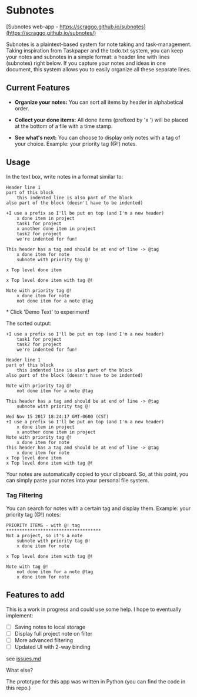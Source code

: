 # Subnotes

[Subnotes web-app - https://scraggo.github.io/subnotes](https://scraggo.github.io/subnotes/)

Subnotes is a plaintext-based system for note taking and task-management. Taking inspiration from Taskpaper and the todo.txt system, you can keep your notes and subnotes in a simple format: a header line with lines (subnotes) right below. If you capture your notes and ideas in one document, this system allows you to easily organize all these separate lines.

## Current Features
* **Organize your notes:** You can sort all items by header in alphabetical order.

* **Collect your done items:** All done items (prefixed by 'x ') will be placed at the bottom of a file with a time stamp.
* **See what's next:** You can choose to display only notes with a tag of your choice. Example: your priority tag (@!) notes.

## Usage

In the text box, write notes in a format similar to:
```
Header line 1
part of this block
    this indented line is also part of the block
also part of the block (doesn't have to be indented)

+I use a prefix so I'll be put on top (and I'm a new header)
    x done item in project
    task1 for project
    x another done item in project
    task2 for project
    we're indented for fun!

This header has a tag and should be at end of line -> @tag
    x done item for note
    subnote with priority tag @!

x Top level done item

x Top level done item with tag @!

Note with priority tag @!
    x done item for note
    not done item for a note @tag
```

\* Click 'Demo Text' to experiment!

The sorted output:
```
+I use a prefix so I'll be put on top (and I'm a new header)
    task1 for project
    task2 for project
    we're indented for fun!

Header line 1
part of this block
    this indented line is also part of the block
also part of the block (doesn't have to be indented)

Note with priority tag @!
    not done item for a note @tag

This header has a tag and should be at end of line -> @tag
    subnote with priority tag @!

Wed Nov 15 2017 18:24:17 GMT-0600 (CST)
+I use a prefix so I'll be put on top (and I'm a new header)
    x done item in project
    x another done item in project
Note with priority tag @!
    x done item for note
This header has a tag and should be at end of line -> @tag
    x done item for note
x Top level done item
x Top level done item with tag @!
```
Your notes are automatically copied to your clipboard. So, at this point, you can simply paste your notes into your personal file system.

### Tag Filtering
You can search for notes with a certain tag and display them. Example: your priority tag (@!) notes:
```
PRIORITY ITEMS - with @! tag
************************************
Not a project, so it's a note
    subnote with priority tag @!
    x done item for note

x Top level done item with tag @!

Note with tag @!
    not done item for a note @tag
    x done item for note
```

## Features to add
This is a work in progress and could use some help. I hope to eventually implement:

* [ ] Saving notes to local storage
* [ ] Display full project note on filter
* [ ] More advanced filtering
* [ ] Updated UI with 2-way binding

see [issues.md](https://github.com/scraggo/subnotes-python/blob/master/issues.md)

What else?

The prototype for this app was written in Python (you can find the code in this repo.)
